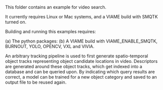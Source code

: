 This folder contains an example for video search.

It currently requires Linux or Mac systems, and a VIAME build with SMQTK turned on.

Building and running this examples requires:

  (a) The python packages:
  (b) A VIAME build with VIAME_ENABLE_SMQTK, BURNOUT, YOLO, OPENCV, VXL and VIVIA.

An arbitrary tracking pipeline is used to first generate spatio-temporal object tracks
representing object candidate locations in video. Descriptors are generated around these
object tracks, which get indexed into a database and can be queried upon. By indicating
which query results are correct, a model can be trained for a new object category and
saved to an output file to be reused again.
